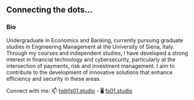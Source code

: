 ## Connecting the dots...

### Bio

Undergraduate in Economics and Banking, currently pursuing graduate studies in Engineering Management at the University of Siena, Italy. Through my courses and independent studies, I have developed a strong interest in financial technology and cybersecurity, particularly at the intersection of payments, risk and investment management. I aim to contribute to the development of innovative solutions that enhance efficiency and security in these areas.

Connect with me: 📫 [hi@fs01.studio](mailto:hi@fs01.studio) - 🖥️ [fs01.studio](https://fs01.studio)
